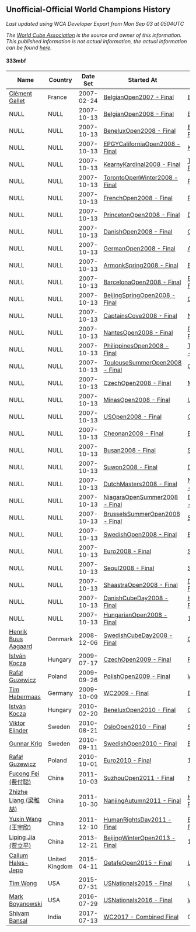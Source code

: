 ## Unofficial-Official World Champions History

*Last updated using WCA Developer Export from Mon Sep 03 at 0504UTC*

*The [World Cube Association](https://www.worldcubeassociation.org) is the source and owner of this information. This published information is not actual information, the actual information can be found [here](https://www.worldcubeassociation.org/results).*

#### 333mbf

|Name|Country|Date Set|Started At|Ended At|Days Held|  
|--|--|--|--|--|--|  
|[Clément Gallet](https://www.worldcubeassociation.org/persons/2004GALL02)|France|2007-02-24|[BelgianOpen2007 - Final](https://www.worldcubeassociation.org/competitions/BelgianOpen2007/results/all#e333mbf_f)|[BelgianOpen2008 - Final](https://www.worldcubeassociation.org/competitions/BelgianOpen2008/results/all#e333mbf_f)|343|  
|NULL|NULL|2007-10-13|[BelgianOpen2008 - Final](https://www.worldcubeassociation.org/competitions/BelgianOpen2008/results/all#e333mbf_f)|[BeneluxOpen2008 - Final](https://www.worldcubeassociation.org/competitions/BeneluxOpen2008/results/all#e333mbf_f)|14|  
|NULL|NULL|2007-10-13|[BeneluxOpen2008 - Final](https://www.worldcubeassociation.org/competitions/BeneluxOpen2008/results/all#e333mbf_f)|[EPGYCaliforniaOpen2008 - Final](https://www.worldcubeassociation.org/competitions/EPGYCaliforniaOpen2008/results/all#e333mbf_f)|-1|  
|NULL|NULL|2007-10-13|[EPGYCaliforniaOpen2008 - Final](https://www.worldcubeassociation.org/competitions/EPGYCaliforniaOpen2008/results/all#e333mbf_f)|[KearnyKardinal2008 - Final](https://www.worldcubeassociation.org/competitions/KearnyKardinal2008/results/all#e333mbf_f)|0|  
|NULL|NULL|2007-10-13|[KearnyKardinal2008 - Final](https://www.worldcubeassociation.org/competitions/KearnyKardinal2008/results/all#e333mbf_f)|[TorontoOpenWinter2008 - Final](https://www.worldcubeassociation.org/competitions/TorontoOpenWinter2008/results/all#e333mbf_f)|21|  
|NULL|NULL|2007-10-13|[TorontoOpenWinter2008 - Final](https://www.worldcubeassociation.org/competitions/TorontoOpenWinter2008/results/all#e333mbf_f)|[FrenchOpen2008 - Final](https://www.worldcubeassociation.org/competitions/FrenchOpen2008/results/all#e333mbf_f)|8|  
|NULL|NULL|2007-10-13|[FrenchOpen2008 - Final](https://www.worldcubeassociation.org/competitions/FrenchOpen2008/results/all#e333mbf_f)|[PrincetonOpen2008 - Final](https://www.worldcubeassociation.org/competitions/PrincetonOpen2008/results/all#e333mbf_f)|6|  
|NULL|NULL|2007-10-13|[PrincetonOpen2008 - Final](https://www.worldcubeassociation.org/competitions/PrincetonOpen2008/results/all#e333mbf_f)|[DanishOpen2008 - Final](https://www.worldcubeassociation.org/competitions/DanishOpen2008/results/all#e333mbf_f)|8|  
|NULL|NULL|2007-10-13|[DanishOpen2008 - Final](https://www.worldcubeassociation.org/competitions/DanishOpen2008/results/all#e333mbf_f)|[GermanOpen2008 - Final](https://www.worldcubeassociation.org/competitions/GermanOpen2008/results/all#e333mbf_f)|21|  
|NULL|NULL|2007-10-13|[GermanOpen2008 - Final](https://www.worldcubeassociation.org/competitions/GermanOpen2008/results/all#e333mbf_f)|[ArmonkSpring2008 - Final](https://www.worldcubeassociation.org/competitions/ArmonkSpring2008/results/all#e333mbf_f)|7|  
|NULL|NULL|2007-10-13|[ArmonkSpring2008 - Final](https://www.worldcubeassociation.org/competitions/ArmonkSpring2008/results/all#e333mbf_f)|[BarcelonaOpen2008 - Final](https://www.worldcubeassociation.org/competitions/BarcelonaOpen2008/results/all#e333mbf_f)|6|  
|NULL|NULL|2007-10-13|[BarcelonaOpen2008 - Final](https://www.worldcubeassociation.org/competitions/BarcelonaOpen2008/results/all#e333mbf_f)|[BeijingSpringOpen2008 - Final](https://www.worldcubeassociation.org/competitions/BeijingSpringOpen2008/results/all#e333mbf_f)|-1|  
|NULL|NULL|2007-10-13|[BeijingSpringOpen2008 - Final](https://www.worldcubeassociation.org/competitions/BeijingSpringOpen2008/results/all#e333mbf_f)|[CaptainsCove2008 - Final](https://www.worldcubeassociation.org/competitions/CaptainsCove2008/results/all#e333mbf_f)|22|  
|NULL|NULL|2007-10-13|[CaptainsCove2008 - Final](https://www.worldcubeassociation.org/competitions/CaptainsCove2008/results/all#e333mbf_f)|[NantesOpen2008 - Final](https://www.worldcubeassociation.org/competitions/NantesOpen2008/results/all#e333mbf_f)|8|  
|NULL|NULL|2007-10-13|[NantesOpen2008 - Final](https://www.worldcubeassociation.org/competitions/NantesOpen2008/results/all#e333mbf_f)|[PhilippinesOpen2008 - Final](https://www.worldcubeassociation.org/competitions/PhilippinesOpen2008/results/all#e333mbf_f)|35|  
|NULL|NULL|2007-10-13|[PhilippinesOpen2008 - Final](https://www.worldcubeassociation.org/competitions/PhilippinesOpen2008/results/all#e333mbf_f)|[ToulouseSummerOpen2008 - Final](https://www.worldcubeassociation.org/competitions/ToulouseSummerOpen2008/results/all#e333mbf_f)|0|  
|NULL|NULL|2007-10-13|[ToulouseSummerOpen2008 - Final](https://www.worldcubeassociation.org/competitions/ToulouseSummerOpen2008/results/all#e333mbf_f)|[CzechOpen2008 - Final](https://www.worldcubeassociation.org/competitions/CzechOpen2008/results/all#e333mbf_f)|7|  
|NULL|NULL|2007-10-13|[CzechOpen2008 - Final](https://www.worldcubeassociation.org/competitions/CzechOpen2008/results/all#e333mbf_f)|[MinasOpen2008 - Final](https://www.worldcubeassociation.org/competitions/MinasOpen2008/results/all#e333mbf_f)|7|  
|NULL|NULL|2007-10-13|[MinasOpen2008 - Final](https://www.worldcubeassociation.org/competitions/MinasOpen2008/results/all#e333mbf_f)|[USOpen2008 - Final](https://www.worldcubeassociation.org/competitions/USOpen2008/results/all#e333mbf_f)|0|  
|NULL|NULL|2007-10-13|[USOpen2008 - Final](https://www.worldcubeassociation.org/competitions/USOpen2008/results/all#e333mbf_f)|[Cheonan2008 - Final](https://www.worldcubeassociation.org/competitions/Cheonan2008/results/all#e333mbf_f)|7|  
|NULL|NULL|2007-10-13|[Cheonan2008 - Final](https://www.worldcubeassociation.org/competitions/Cheonan2008/results/all#e333mbf_f)|[Busan2008 - Final](https://www.worldcubeassociation.org/competitions/Busan2008/results/all#e333mbf_f)|7|  
|NULL|NULL|2007-10-13|[Busan2008 - Final](https://www.worldcubeassociation.org/competitions/Busan2008/results/all#e333mbf_f)|[Suwon2008 - Final](https://www.worldcubeassociation.org/competitions/Suwon2008/results/all#e333mbf_f)|12|  
|NULL|NULL|2007-10-13|[Suwon2008 - Final](https://www.worldcubeassociation.org/competitions/Suwon2008/results/all#e333mbf_f)|[DutchMasters2008 - Final](https://www.worldcubeassociation.org/competitions/DutchMasters2008/results/all#e333mbf_f)|9|  
|NULL|NULL|2007-10-13|[DutchMasters2008 - Final](https://www.worldcubeassociation.org/competitions/DutchMasters2008/results/all#e333mbf_f)|[NiagaraOpenSummer2008 - Final](https://www.worldcubeassociation.org/competitions/NiagaraOpenSummer2008/results/all#e333mbf_f)|-1|  
|NULL|NULL|2007-10-13|[NiagaraOpenSummer2008 - Final](https://www.worldcubeassociation.org/competitions/NiagaraOpenSummer2008/results/all#e333mbf_f)|[BrusselsSummerOpen2008 - Final](https://www.worldcubeassociation.org/competitions/BrusselsSummerOpen2008/results/all#e333mbf_f)|15|  
|NULL|NULL|2007-10-13|[BrusselsSummerOpen2008 - Final](https://www.worldcubeassociation.org/competitions/BrusselsSummerOpen2008/results/all#e333mbf_f)|[SwedishOpen2008 - Final](https://www.worldcubeassociation.org/competitions/SwedishOpen2008/results/all#e333mbf_f)|0|  
|NULL|NULL|2007-10-13|[SwedishOpen2008 - Final](https://www.worldcubeassociation.org/competitions/SwedishOpen2008/results/all#e333mbf_f)|[Euro2008 - Final](https://www.worldcubeassociation.org/competitions/Euro2008/results/all#e333mbf_f)|14|  
|NULL|NULL|2007-10-13|[Euro2008 - Final](https://www.worldcubeassociation.org/competitions/Euro2008/results/all#e333mbf_f)|[Seoul2008 - Final](https://www.worldcubeassociation.org/competitions/Seoul2008/results/all#e333mbf_f)|0|  
|NULL|NULL|2007-10-13|[Seoul2008 - Final](https://www.worldcubeassociation.org/competitions/Seoul2008/results/all#e333mbf_f)|[ShaastraOpen2008 - Final](https://www.worldcubeassociation.org/competitions/ShaastraOpen2008/results/all#e333mbf_f)|14|  
|NULL|NULL|2007-10-13|[ShaastraOpen2008 - Final](https://www.worldcubeassociation.org/competitions/ShaastraOpen2008/results/all#e333mbf_f)|[DanishCubeDay2008 - Final](https://www.worldcubeassociation.org/competitions/DanishCubeDay2008/results/all#e333mbf_f)|6|  
|NULL|NULL|2007-10-13|[DanishCubeDay2008 - Final](https://www.worldcubeassociation.org/competitions/DanishCubeDay2008/results/all#e333mbf_f)|[HungarianOpen2008 - Final](https://www.worldcubeassociation.org/competitions/HungarianOpen2008/results/all#e333mbf_f)|15|  
|NULL|NULL|2007-10-13|[HungarianOpen2008 - Final](https://www.worldcubeassociation.org/competitions/HungarianOpen2008/results/all#e333mbf_f)|1 year passed|365|  
|[Henrik Buus Aagaard](https://www.worldcubeassociation.org/persons/2006BUUS01)|Denmark|2008-12-06|[SwedishCubeDay2008 - Final](https://www.worldcubeassociation.org/competitions/SwedishCubeDay2008/results/all#e333mbf_f)|[CzechOpen2009 - Final](https://www.worldcubeassociation.org/competitions/CzechOpen2009/results/all#e333mbf_f)|225|  
|[István Kocza](https://www.worldcubeassociation.org/persons/2005KOCZ01)|Hungary|2009-07-17|[CzechOpen2009 - Final](https://www.worldcubeassociation.org/competitions/CzechOpen2009/results/all#e333mbf_f)|[PolishOpen2009 - Final](https://www.worldcubeassociation.org/competitions/PolishOpen2009/results/all#e333mbf_f)|70|  
|[Rafał Guzewicz](https://www.worldcubeassociation.org/persons/2006GUZE01)|Poland|2009-09-26|[PolishOpen2009 - Final](https://www.worldcubeassociation.org/competitions/PolishOpen2009/results/all#e333mbf_f)|[WC2009 - Final](https://www.worldcubeassociation.org/competitions/WC2009/results/all#e333mbf_f)|14|  
|[Tim Habermaas](https://www.worldcubeassociation.org/persons/2007HABE01)|Germany|2009-10-09|[WC2009 - Final](https://www.worldcubeassociation.org/competitions/WC2009/results/all#e333mbf_f)|[BeneluxOpen2010 - Final](https://www.worldcubeassociation.org/competitions/BeneluxOpen2010/results/all#e333mbf_f)|133|  
|[István Kocza](https://www.worldcubeassociation.org/persons/2005KOCZ01)|Hungary|2010-02-20|[BeneluxOpen2010 - Final](https://www.worldcubeassociation.org/competitions/BeneluxOpen2010/results/all#e333mbf_f)|[OsloOpen2010 - Final](https://www.worldcubeassociation.org/competitions/OsloOpen2010/results/all#e333mbf_f)|182|  
|[Viktor Elinder](https://www.worldcubeassociation.org/persons/2009ELIN01)|Sweden|2010-08-21|[OsloOpen2010 - Final](https://www.worldcubeassociation.org/competitions/OsloOpen2010/results/all#e333mbf_f)|[SwedishOpen2010 - Final](https://www.worldcubeassociation.org/competitions/SwedishOpen2010/results/all#e333mbf_f)|21|  
|[Gunnar Krig](https://www.worldcubeassociation.org/persons/2004KRIG01)|Sweden|2010-09-11|[SwedishOpen2010 - Final](https://www.worldcubeassociation.org/competitions/SwedishOpen2010/results/all#e333mbf_f)|[Euro2010 - Final](https://www.worldcubeassociation.org/competitions/Euro2010/results/all#e333mbf_f)|21|  
|[Rafał Guzewicz](https://www.worldcubeassociation.org/persons/2006GUZE01)|Poland|2010-10-01|[Euro2010 - Final](https://www.worldcubeassociation.org/competitions/Euro2010/results/all#e333mbf_f)|1 year passed|365|  
|[Fucong Fei (费付聪)](https://www.worldcubeassociation.org/persons/2009FEIF01)|China|2011-10-03|[SuzhouOpen2011 - Final](https://www.worldcubeassociation.org/competitions/SuzhouOpen2011/results/all#e333mbf_f)|[NanjingAutumn2011 - Final](https://www.worldcubeassociation.org/competitions/NanjingAutumn2011/results/all#e333mbf_f)|26|  
|[Zhizhe Liang (梁稚喆)](https://www.worldcubeassociation.org/persons/2010LIAN06)|China|2011-10-30|[NanjingAutumn2011 - Final](https://www.worldcubeassociation.org/competitions/NanjingAutumn2011/results/all#e333mbf_f)|[HumanRightsDay2011 - Final](https://www.worldcubeassociation.org/competitions/HumanRightsDay2011/results/all#e333mbf_f)|42|  
|[Yuxin Wang (王宇欣)](https://www.worldcubeassociation.org/persons/2009WANG62)|China|2011-12-10|[HumanRightsDay2011 - Final](https://www.worldcubeassociation.org/competitions/HumanRightsDay2011/results/all#e333mbf_f)|[BeijingWinterOpen2013 - Final](https://www.worldcubeassociation.org/competitions/BeijingWinterOpen2013/results/all#e333mbf_f)|742|  
|[Liping Jia (贾立平)](https://www.worldcubeassociation.org/persons/2010JIAL01)|China|2013-12-21|[BeijingWinterOpen2013 - Final](https://www.worldcubeassociation.org/competitions/BeijingWinterOpen2013/results/all#e333mbf_f)|1 year passed|365|  
|[Callum Hales-Jepp](https://www.worldcubeassociation.org/persons/2012HALE01)|United Kingdom|2015-04-11|[GetafeOpen2015 - Final](https://www.worldcubeassociation.org/competitions/GetafeOpen2015/results/all#e333mbf_f)|[USNationals2015 - Final](https://www.worldcubeassociation.org/competitions/USNationals2015/results/all#e333mbf_f)|112|  
|[Tim Wong](https://www.worldcubeassociation.org/persons/2007WONG02)|USA|2015-07-31|[USNationals2015 - Final](https://www.worldcubeassociation.org/competitions/USNationals2015/results/all#e333mbf_f)|[USNationals2016 - Final](https://www.worldcubeassociation.org/competitions/USNationals2016/results/all#e333mbf_f)|364|  
|[Mark Boyanowski](https://www.worldcubeassociation.org/persons/2014BOYA01)|USA|2016-07-29|[USNationals2016 - Final](https://www.worldcubeassociation.org/competitions/USNationals2016/results/all#e333mbf_f)|[WC2017 - Combined Final](https://www.worldcubeassociation.org/competitions/WC2017/results/all#e333mbf_c)|350|  
|[Shivam Bansal](https://www.worldcubeassociation.org/persons/2011BANS02)|India|2017-07-13|[WC2017 - Combined Final](https://www.worldcubeassociation.org/competitions/WC2017/results/all#e333mbf_c)|Ongoing|416|  
